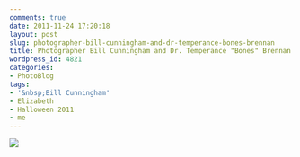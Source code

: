 ```yaml
---
comments: true
date: 2011-11-24 17:20:18
layout: post
slug: photographer-bill-cunningham-and-dr-temperance-bones-brennan
title: Photographer Bill Cunningham and Dr. Temperance "Bones" Brennan
wordpress_id: 4821
categories:
- PhotoBlog
tags:
- '&nbsp;Bill Cunningham'
- Elizabeth
- Halloween 2011
- me
---
```


![](http://ryanfitzer.com/main/wp-content/uploads/2011/11/2011-10-29-at-23-52-44.jpg)

